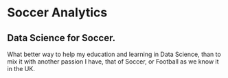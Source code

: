 # Soccer Analytics

## Data Science for Soccer.

What better way to help my education and learning in Data Science, than to mix it with another passion I have, that of Soccer, or Football as we know it in the UK.
